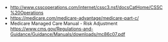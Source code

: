 - http://www.csscoperations.com/internet/cssc3.nsf/docsCatHome/CSSC%20Operations
- https://medicare.com/medicare-advantage/medicare-part-c/
- Medicare Managed Care Manual - Risk Adjustment https://www.cms.gov/Regulations-and-Guidance/Guidance/Manuals/downloads/mc86c07.pdf
